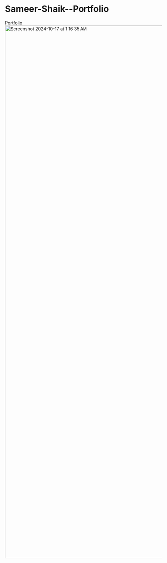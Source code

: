 # Sameer-Shaik--Portfolio
Portfolio
<img width="1708" alt="Screenshot 2024-10-17 at 1 16 35 AM" src="https://github.com/user-attachments/assets/a1d84cec-f0ee-48d8-9965-beb946d257d2">
